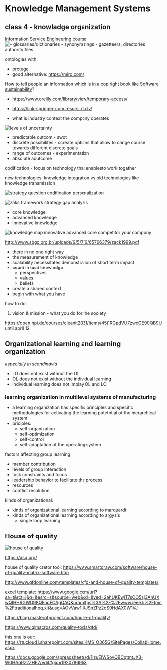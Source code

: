 # Knowledge Management Systems


## class 4 - knowladge organization
[Information Service Engineering course](https://open.hpi.de/courses/semanticweb2017)
![- glossaries/dictionaries - synonym rings - gazetteers, directories authority files](https://images.slideplayer.com/20/6219744/slides/slide_65.jpg)

ontologies with:
- [protege](https://protege.stanford.edu/)
- good alternative: https://miro.com/

How to tell people an information which is in a copiright book  like [Software sustainability](https://link.springer.com/book/10.1007/978-3-030-69970-3)?

- https://www.oreilly.com/library/view/temporary-access/
- https://link-springer-com.resursi.rtu.lv/


- what is industry context the compony operates

![levels of uncertainty](https://www.mbaknol.com/wp-content/uploads/2014/04/four-levels-uncertainty-framework-mbaknol.png.webp)

- predictable outcom - swot
- discrete possibilites - ccreate options that allow to cange course towards different discrete goals
- range of outcomes - experimentation
- absolute aoutcome

codification - focus on technology that enablesto work togather

new technologies: knowledge integration vs old technologies like knowledge transmission

![strategy question codification personalization](https://slideplayer.com/slide/7926627/25/images/12/KM+strategies%3A+codification+and+personalization+%284%29.jpg)

![zaks framework strategy gap analysis](https://www.researchgate.net/profile/Raed-Masadeh/publication/274383793/figure/fig5/AS:614029227741197@1523407384611/Gap-Analysis-Zack-1999.png)

- core knowledge
- advanced knowledge
- innovative knowledge

![knowledge map innovative advanced core competitor your compony](https://www.researchgate.net/profile/Raed-Masadeh/publication/274383793/figure/fig4/AS:614029227733001@1523407384552/Strategic-Knowledge-Framework-Zack-1999.png)

http://www.sbgc.org.br/uploads/6/5/7/6/65766379/zack1999.pdf

- there in no one right way
- the measurement of knowledge 
- scalability necessitates demonstration of short term impact
- count in tacit knowledge
  - perspectives
  - values
  - beliefs
- create a shared context
- begin with what you have

how to do:
1. vision & mission - what you do for the society

https://open.hpi.de/courses/cleanit2021/items/45j1RGpdVU7zwcGE90QB9U
until april 12

## Organizational learning and learning organization
*especially in scandinavia*

- LO does not exist without the OL
- OL does not exist without the individual learning
- individual learning does not implay OL and LO

### learning organization in multilevel systems of manufacturing
- a learning organization has specific principles and specific methodologies for activating the learning potetntial of the hierarchical system
- priciples:
  - self-organization
  - self-optimization
  - self-control
  - self-adaptation of the operating system

factors affecting group learning
- member contribution
- levels of group interaction
- task constraints and focus
- leadership behavior to facilitate the process
- resources
- conflict resolution

kinds of organizational:
- kinds of organizational learning according to marquardt
- kinds of organizational learning according to argysis
  - single loop learning

## House of quality
![house of quality](https://www.isixsigma.com/wp-content/uploads/2018/11/House-of-Quality-template.png)

https://asq.org/

house of quality cretor tool: https://www.smartdraw.com/software/house-of-quality-matrix-software.htm 

http://www.qfdonline.com/templates/qfd-and-house-of-quality-templates/

excel template: https://www.google.com/url?sa=t&rct=j&q=&esrc=s&source=web&cd=&ved=2ahUKEwjT7sOO5sj3AhUXwQIHHRGWD98QFnoECAgQAQ&url=https%3A%2F%2Fwww.ieee.li%2Ftmc%2Ftraditionalhoq.xlt&usg=AOvVaw1lUJSnZPz2oS9HdAX0W1VJ

https://blog.masterofproject.com/house-of-quality/

https://www.qimacros.com/quality-tools/qfd/

this one is our: https://rtucloud1.sharepoint.com/sites/KMS_O365G/SitePages/CollabHome.aspx

https://docs.google.com/spreadsheets/d/1izuEIWSovQBCqtmtJX3-W0HAqRz2ZHE7/edit#gid=1920786953







